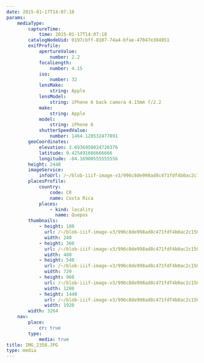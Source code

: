 ```yaml
---
date: 2015-01-17T14:07:18
params:
    mediaType:
        captureTime:
            time: 2015-01-17T14:07:18
        catalogNodeUid: 0197cbff-8107-74a4-bfae-47047e384951
        exifProfile:
            apertureValue:
                number: 2.2
            focalLength:
                number: 4.15
            iso:
                number: 32
            lensMake:
                string: Apple
            lensModel:
                string: iPhone 6 back camera 4.15mm f/2.2
            make:
                string: Apple
            model:
                string: iPhone 6
            shutterSpeedValue:
                number: 1464.128532477891
        geoCoordinates:
            elevation: 3.6936950824726376
            latitude: 9.425491666666666
            longitude: -84.16900555555556
        height: 2448
        imageService:
            infoUrl: /~/blob-iiif-image-v3/996c8de998ad8c471fdf4b0ac2c15061a050c12a280412a476436ba9d18c37f0/info.json
        placesProfile:
            country:
                code: CR
                name: Costa Rica
            places:
                - kind: locality
                  name: Quepos
        thumbnails:
            - height: 180
              url: /~/blob-iiif-image-v3/996c8de998ad8c471fdf4b0ac2c15061a050c12a280412a476436ba9d18c37f0/full/240%2C180/0/default.jpg
              width: 240
            - height: 360
              url: /~/blob-iiif-image-v3/996c8de998ad8c471fdf4b0ac2c15061a050c12a280412a476436ba9d18c37f0/full/480%2C360/0/default.jpg
              width: 480
            - height: 540
              url: /~/blob-iiif-image-v3/996c8de998ad8c471fdf4b0ac2c15061a050c12a280412a476436ba9d18c37f0/full/720%2C540/0/default.jpg
              width: 720
            - height: 960
              url: /~/blob-iiif-image-v3/996c8de998ad8c471fdf4b0ac2c15061a050c12a280412a476436ba9d18c37f0/full/1280%2C960/0/default.jpg
              width: 1280
            - height: 1440
              url: /~/blob-iiif-image-v3/996c8de998ad8c471fdf4b0ac2c15061a050c12a280412a476436ba9d18c37f0/full/1920%2C1440/0/default.jpg
              width: 1920
        width: 3264
    nav:
        place:
            cr: true
        type:
            media: true
title: IMG_2358.JPG
type: media
---
```

